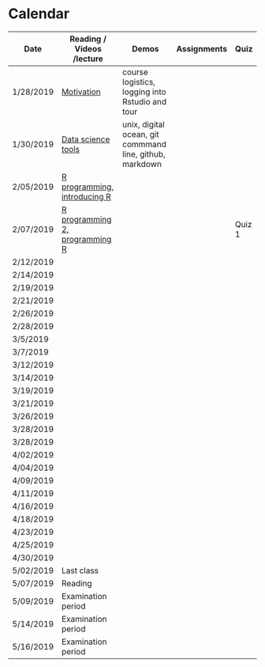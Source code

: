 # Calendar

| Date | Reading / Videos /lecture | Demos | Assignments | Quiz |  
|---|---|---|---|---|
| 1/28/2019 | [Motivation](https://github.com/bcaffo/ds4bme/blob/master/motivation.md) | course logistics, logging into Rstudio and tour | | |
| 1/30/2019 | [Data science tools](https://github.com/bcaffo/ds4bme/blob/master/dataScienceTools.md)  | unix, digital ocean, git commmand line, github, markdown | | |
| 2/05/2019 | [R programming, introducing R]() | | | |
| 2/07/2019 | [R programming 2, programming R]() | | | Quiz 1 |
| 2/12/2019 | | | | |
| 2/14/2019 | | | | |
| 2/19/2019 | | | | |
| 2/21/2019 | | | | |
| 2/26/2019 | | | | |
| 2/28/2019 | | | | |
| 3/5/2019 | | | | |
| 3/7/2019 | | | | |
| 3/12/2019 | | | | |
| 3/14/2019 | | | | |
| 3/19/2019 | | | | |
| 3/21/2019 | | | | |
| 3/26/2019 | | | | |
| 3/28/2019 | | | | |
| 3/28/2019 | | | | |
| 4/02/2019 | | | | |
| 4/04/2019 | | | | |
| 4/09/2019 | | | | |
| 4/11/2019 | | | | |
| 4/16/2019 | | | | |
| 4/18/2019 | | | | |
| 4/23/2019 | | | | |
| 4/25/2019 | | | | |
| 4/30/2019 | | | | |
| 5/02/2019 | Last class | | | |
| 5/07/2019 | Reading | | | |
| 5/09/2019 | Examination period | | | |
| 5/14/2019 | Examination period | | | |
| 5/16/2019 | Examination period | | | |

